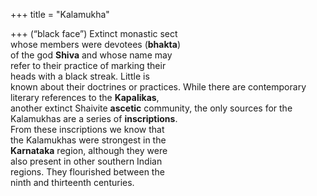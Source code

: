 +++
title = "Kalamukha"

+++
(“black face”) Extinct monastic sect  
whose members were devotees (**bhakta**)  
of the god **Shiva** and whose name may  
refer to their practice of marking their  
heads with a black streak. Little is  
known about their doctrines or practices. While there are contemporary literary references to the **Kapalikas**,  
another extinct Shaivite **ascetic** community, the only sources for the  
Kalamukhas are a series of **inscriptions**.  
From these inscriptions we know that  
the Kalamukhas were strongest in the  
**Karnataka** region, although they were  
also present in other southern Indian  
regions. They flourished between the  
ninth and thirteenth centuries.
